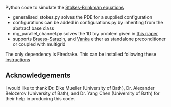 Python code to simulate the [Stokes-Brinkman equations](https://onlinelibrary.wiley.com/doi/full/10.1002/fld.5199)

- generalised_stokes.py solves the PDE for a supplied configuration
- configurations can be added in configurations.py by inheriting from the abstract base class
- mg_parallel_channel.py solves the 1D toy problem given in [this paper](https://onlinelibrary.wiley.com/doi/full/10.1002/fld.5199)
- supports [Braess-Sarazin](https://www.sciencedirect.com/science/article/pii/S0168927496000591), and [Vanka](https://www.sciencedirect.com/science/article/pii/S0021999122001851?casa_token=8__56-2JQ1cAAAAA:17c4P8Z0_ViV4frA23RIhAtIKHEyo9jki-dHlx693ux8-mzHNzfcGv0SGiiGtjLZwGu1gzw) either as standalone preconditioner or coupled with multigrid

The only dependency is Firedrake. This can be installed following these [instructions](https://www.firedrakeproject.org/download.html)

## Acknowledgements
I would like to thank Dr. Eike Mueller (University of Bath), Dr. Alexander Belozerov (University of Bath), and Dr. Yang Chen (University of Bath) for their help in producing this code.
